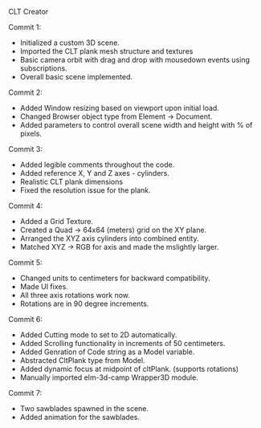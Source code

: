 CLT Creator

Commit 1:
- Initialized a custom 3D scene.
- Imported the CLT plank mesh structure and textures
- Basic camera orbit with drag and drop with mousedown events using subscriptions.
- Overall basic scene implemented.

Commit 2:
- Added Window resizing based on viewport upon initial load. 
- Changed Browser object type from Element -> Document.
- Added parameters to control overall scene width and height with % of pixels.

Commit 3: 
- Added legible comments throughout the code. 
- Added reference X, Y and Z axes - cylinders.
- Realistic CLT plank dimensions
- Fixed the resolution issue for the plank.

Commit 4:
- Added a Grid Texture.
- Created a Quad -> 64x64 (meters) grid on the XY plane.
- Arranged the XYZ axis cylinders into combined entity.
- Matched XYZ -> RGB for axis and made the mslightly larger. 

Commit 5:
- Changed units to centimeters for backward compatibility.
- Made UI fixes.
- All three axis rotations work now. 
- Rotations are in 90 degree increments.

Commit 6:
- Added Cutting mode to set to 2D automatically.
- Added Scrolling functionality in increments of 50 centimeters.
- Added Genration of Code string as a Model variable.
- Abstracted CltPlank type from Model.
- Added dynamic focus at midpoint of cltPlank. (supports rotations)
- Manually imported elm-3d-camp Wrapper3D module.

Commit 7:
- Two sawblades spawned in the scene. 
- Added animation for the sawblades.